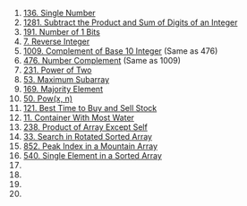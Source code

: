 1. [136. Single Number](https://gist.github.com/Sharjeel7911/3da13b88ca10d3cb68c396fbed0d5080)
2. [1281. Subtract the Product and Sum of Digits of an Integer](https://gist.github.com/Sharjeel7911/f7c28881a2f82a183ea9ea6ab59417bc)
3. [191. Number of 1 Bits](https://gist.github.com/Sharjeel7911/5895a6cb1f30c6f2f730b5d6efe46fbf)
4. [7. Reverse Integer](https://gist.github.com/Sharjeel7911/ceb44b4dd14b72d75afa8ecad145071c)
5. [1009. Complement of Base 10 Integer](https://gist.github.com/Sharjeel7911/cbb428228bcec428b76d638dc6cd7c1f) (Same as 476)
6. [476. Number Complement](https://gist.github.com/Sharjeel7911/4801785ab26ec57a5c573cdd25198b89) (Same as 1009)
7. [231. Power of Two](https://gist.github.com/Sharjeel7911/59b410181f9cebc327841b9d16a057c3)
8. [53. Maximum Subarray](https://gist.github.com/Sharjeel7911/73f25102e47b66d633a0ad158d4da563)
9. [169. Majority Element](https://gist.github.com/Sharjeel7911/1a60c1013f8f5dec32d238c76a8f1a8d)
10. [50. Pow(x, n)](https://gist.github.com/Sharjeel7911/173e9543068968fcc6b7a97b9ab3c4ac)
11. [121. Best Time to Buy and Sell Stock](https://gist.github.com/Sharjeel7911/9fa8f36a8ebb69036bc1a5104a9e772e)
12. [11. Container With Most Water](https://gist.github.com/Sharjeel7911/3e47cdb026318c887f5d265f3286657c)
13. [238. Product of Array Except Self](https://gist.github.com/Sharjeel7911/1ebc3b37b5138e76d81f36ddfa230acc)
14. [33. Search in Rotated Sorted Array](https://gist.github.com/Sharjeel7911/be5988427a8bf03840d8c62a2e949931)
15. [852. Peak Index in a Mountain Array](https://gist.github.com/Sharjeel7911/61023913369bd90d1b883f6676a007b1)
16. [540. Single Element in a Sorted Array](https://gist.github.com/Sharjeel7911/34eb70469d8cf5eb992aec513ee14d72)
17. []()
18. []()
19. []()
20. []()
